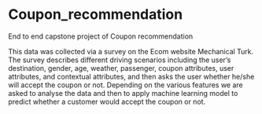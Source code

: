 # Coupon_recommendation
End to end capstone project of Coupon recommendation 

This data was collected via a survey on the Ecom website Mechanical Turk. The survey describes different driving scenarios including the user’s destination, gender, age, weather, passenger, coupon attributes, user attributes, and contextual attributes, and then asks the user whether he/she will accept the coupon or not.
Depending on the various features we are asked to analyse the data and then to apply machine learning model to predict whether a customer would accept the coupon or not.


